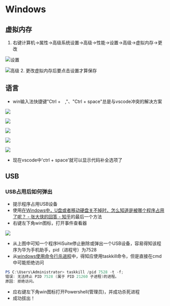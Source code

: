 # Windows

## 虚拟内存

1. 右键计算机->属性->高级系统设置->高级->性能->设置->高级->虚拟内存->更改

![设置](https://raw.githubusercontent.com/youhuangla/images/main/202202092011899.png)

![高级](https://raw.githubusercontent.com/youhuangla/images/main/202202092017347.png)
2. 更改虚拟内存后要点击设置才算保存

## 语言

- win输入法快捷键"Ctrl +　,"、"Ctrl + space"总是与vscode冲突的解决方案

![](https://raw.githubusercontent.com/youhuangla/images/main/202202172227165.png)

![](https://raw.githubusercontent.com/youhuangla/images/main/202202172229549.png)

![](https://raw.githubusercontent.com/youhuangla/images/main/202202172257583.png)

![](https://raw.githubusercontent.com/youhuangla/images/main/202202172258712.png)

![](https://raw.githubusercontent.com/youhuangla/images/main/202202172258369.png)

- 现在vscode中'ctrl + space'就可以显示代码补全选项了

## USB

### USB占用后如何弹出

- 提示程序占用USB设备
- 使用[在Windows中，U盘或者移动硬盘关不掉时，怎么知道是被哪个程序占用了呢？ - 张大侠的回答 - 知乎](https://www.zhihu.com/question/22579281/answer/1883600510)的最后一个方法
- 右键左下角win图标，打开事件查看器

![](https://raw.githubusercontent.com/youhuangla/images/main/202202232143389.png)

- 从上图中可知一个程序HiSuite停止删除或弹出一个USB设备，容易得知该程序为华为手机助手，pid（进程号）为7528
- 从[windows使用命令行杀进程](https://www.cnblogs.com/shindo/p/5959329.html)中，得知应使用taskkill命令，但是直接在cmd中可能拒绝访问

```powershell
PS C:\Users\Administrator> taskkill /pid 7528 -t -f;
错误: 无法终止 PID 7528 (属于 PID 21260 子进程)的进程。
原因: 拒绝访问。
```

- 应右键左下角win图标打开Powershell(管理员)，并成功杀死进程
- 成功拔出！
